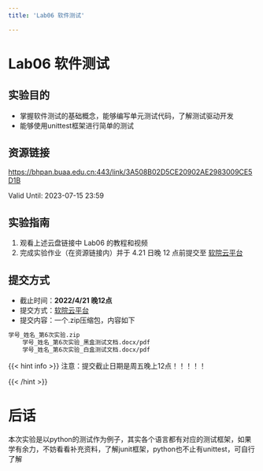 ```yaml
---
title: 'Lab06 软件测试'

---
```


# Lab06 软件测试

## 实验目的

- 掌握软件测试的基础概念，能够编写单元测试代码，了解测试驱动开发
- 能够使用unittest框架进行简单的测试

## 资源链接

<a href="https://bhpan.buaa.edu.cn:443/link/2B8C3DF0CE32D21908D8007C843940A5" target="_blank">https://bhpan.buaa.edu.cn:443/link/3A508B02D5CE20902AE2983009CE5D1B</a>

Valid Until: 2023-07-15 23:59

## 实验指南

1. 观看上述云盘链接中 Lab06 的教程和视频
2. 完成实验作业（在资源链接内）并于 4.21 日晚 12 点前提交至 <a href="https://scs.buaa.edu.cn/" target="_blank">软院云平台</a>

## 提交方式

- 截止时间：**2022/4/21 晚12点**
- 提交方式：<a href="https://scs.buaa.edu.cn/" target="_blank">软院云平台</a>
- 提交内容：一个.zip压缩包，内容如下

```txt
学号_姓名_第6次实验.zip
    学号_姓名_第6次实验_黑盒测试文档.docx/pdf
    学号_姓名_第6次实验_白盒测试文档.docx/pdf
```

{{< hint info >}}
注意：提交截止日期是周五晚上12点！！！！！

{{< /hint >}}

# 后话

本次实验是以python的测试作为例子，其实各个语言都有对应的测试框架，如果学有余力，不妨看看补充资料，了解junit框架，python也不止有unittest，可自行了解
